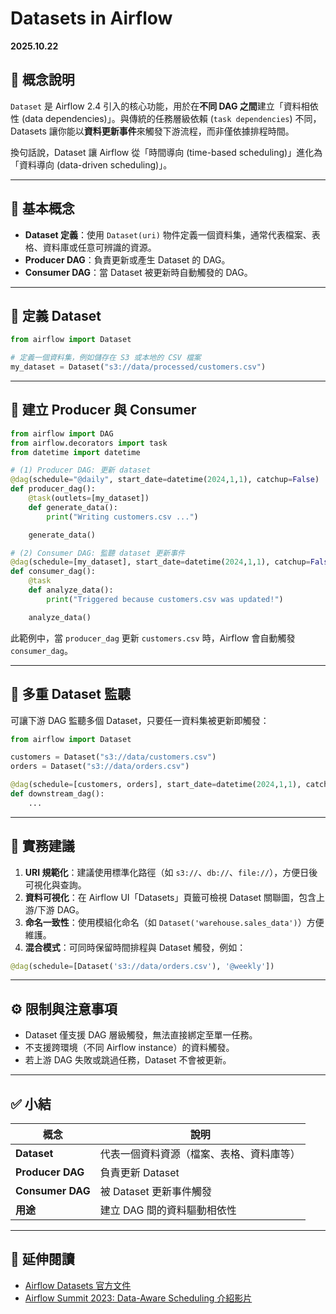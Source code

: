 # Datasets in Airflow

**2025.10.22**

## 🧩 概念說明

`Dataset` 是 Airflow 2.4 引入的核心功能，用於在**不同 DAG 之間**建立「資料相依性 (data dependencies)」。與傳統的任務層級依賴 (`task dependencies`) 不同，Datasets 讓你能以**資料更新事件**來觸發下游流程，而非僅依據排程時間。

換句話說，Dataset 讓 Airflow 從「時間導向 (time-based scheduling)」進化為「資料導向 (data-driven scheduling)」。

---

## 🧠 基本概念

* **Dataset 定義**：使用 `Dataset(uri)` 物件定義一個資料集，通常代表檔案、表格、資料庫或任意可辨識的資源。
* **Producer DAG**：負責更新或產生 Dataset 的 DAG。
* **Consumer DAG**：當 Dataset 被更新時自動觸發的 DAG。

---

## 🧱 定義 Dataset

```python
from airflow import Dataset

# 定義一個資料集，例如儲存在 S3 或本地的 CSV 檔案
my_dataset = Dataset("s3://data/processed/customers.csv")
```

---

## 🚀 建立 Producer 與 Consumer

```python
from airflow import DAG
from airflow.decorators import task
from datetime import datetime

# (1) Producer DAG: 更新 dataset
@dag(schedule="@daily", start_date=datetime(2024,1,1), catchup=False)
def producer_dag():
    @task(outlets=[my_dataset])
    def generate_data():
        print("Writing customers.csv ...")

    generate_data()

# (2) Consumer DAG: 監聽 dataset 更新事件
@dag(schedule=[my_dataset], start_date=datetime(2024,1,1), catchup=False)
def consumer_dag():
    @task
    def analyze_data():
        print("Triggered because customers.csv was updated!")

    analyze_data()
```

此範例中，當 `producer_dag` 更新 `customers.csv` 時，Airflow 會自動觸發 `consumer_dag`。

---

## 🧩 多重 Dataset 監聽

可讓下游 DAG 監聽多個 Dataset，只要任一資料集被更新即觸發：

```python
from airflow import Dataset

customers = Dataset("s3://data/customers.csv")
orders = Dataset("s3://data/orders.csv")

@dag(schedule=[customers, orders], start_date=datetime(2024,1,1), catchup=False)
def downstream_dag():
    ...
```

---

## 🧭 實務建議

1. **URI 規範化**：建議使用標準化路徑（如 `s3://`、`db://`、`file://`），方便日後可視化與查詢。
2. **資料可視化**：在 Airflow UI「Datasets」頁籤可檢視 Dataset 關聯圖，包含上游/下游 DAG。
3. **命名一致性**：使用模組化命名（如 `Dataset('warehouse.sales_data')`）方便維護。
4. **混合模式**：可同時保留時間排程與 Dataset 觸發，例如：

```python
@dag(schedule=[Dataset('s3://data/orders.csv'), '@weekly'])
```

---

## ⚙️ 限制與注意事項

* Dataset 僅支援 DAG 層級觸發，無法直接綁定至單一任務。
* 不支援跨環境（不同 Airflow instance）的資料觸發。
* 若上游 DAG 失敗或跳過任務，Dataset 不會被更新。

---

## ✅ 小結

| 概念               | 說明                   |
| ---------------- | -------------------- |
| **Dataset**      | 代表一個資料資源（檔案、表格、資料庫等） |
| **Producer DAG** | 負責更新 Dataset         |
| **Consumer DAG** | 被 Dataset 更新事件觸發     |
| **用途**           | 建立 DAG 間的資料驅動相依性     |

---

## 📘 延伸閱讀

* [Airflow Datasets 官方文件](https://airflow.apache.org/docs/apache-airflow/stable/concepts/datasets.html)
* [Airflow Summit 2023: Data-Aware Scheduling 介紹影片](https://www.youtube.com/watch?v=UDRQxnpdK1E)
